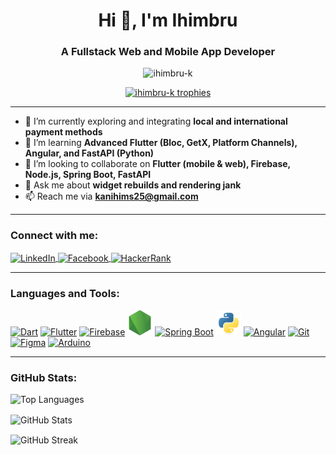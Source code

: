 
<h1 align="center">Hi 👋, I'm Ihimbru</h1>
<h3 align="center">A Fullstack Web and Mobile App Developer</h3>

<p align="center">
  <img src="https://komarev.com/ghpvc/?username=ihimbru-k&label=Profile%20views&color=0e75b6&style=flat" alt="ihimbru-k" />
</p>

<p align="center">
  <a href="https://github.com/ryo-ma/github-profile-trophy">
    <img src="https://github-profile-trophy.vercel.app/?username=ihimbru-k" alt="ihimbru-k trophies" />
  </a>
</p>

---

- 🔭 I’m currently exploring and integrating **local and international payment methods**
- 🌱 I’m learning **Advanced Flutter (Bloc, GetX, Platform Channels), Angular, and FastAPI (Python)**
- 👯 I’m looking to collaborate on **Flutter (mobile & web), Firebase, Node.js, Spring Boot, FastAPI**
- 💬 Ask me about **widget rebuilds and rendering jank**
- 📫 Reach me via **kanihims25@gmail.com**

---

<h3 align="left">Connect with me:</h3>
<p align="left">
  <a href="https://linkedin.com/in/ihimbru-kanyimi" target="_blank">
    <img align="center" src="https://raw.githubusercontent.com/rahuldkjain/github-profile-readme-generator/master/src/images/icons/Social/linked-in-alt.svg" alt="LinkedIn" height="30" width="40" />
  </a>
  <a href="https://facebook.com/ihimbru.kanyimi" target="_blank">
    <img align="center" src="https://raw.githubusercontent.com/rahuldkjain/github-profile-readme-generator/master/src/images/icons/Social/facebook.svg" alt="Facebook" height="30" width="40" />
  </a>
  <a href="https://www.hackerrank.com/ihimbrukanyimi" target="_blank">
    <img align="center" src="https://raw.githubusercontent.com/rahuldkjain/github-profile-readme-generator/master/src/images/icons/Social/hackerrank.svg" alt="HackerRank" height="30" width="40" />
  </a>
</p>

---

<h3 align="left">Languages and Tools:</h3>
<p align="left">
  <a href="https://dart.dev" target="_blank"><img src="https://www.vectorlogo.zone/logos/dartlang/dartlang-icon.svg" alt="Dart" width="40" height="40"/></a>
  <a href="https://flutter.dev" target="_blank"><img src="https://www.vectorlogo.zone/logos/flutterio/flutterio-icon.svg" alt="Flutter" width="40" height="40"/></a>
  <a href="https://firebase.google.com/" target="_blank"><img src="https://www.vectorlogo.zone/logos/firebase/firebase-icon.svg" alt="Firebase" width="40" height="40"/></a>
  <a href="https://nodejs.org" target="_blank"><img src="https://raw.githubusercontent.com/devicons/devicon/master/icons/nodejs/nodejs-original.svg" alt="Node.js" width="40" height="40"/></a>
  <a href="https://spring.io/projects/spring-boot" target="_blank"><img src="https://www.vectorlogo.zone/logos/springio/springio-icon.svg" alt="Spring Boot" width="40" height="40"/></a>
  <a href="https://fastapi.tiangolo.com/" target="_blank"><img src="https://raw.githubusercontent.com/devicons/devicon/master/icons/python/python-original.svg" alt="FastAPI/Python" width="40" height="40"/></a>
  <a href="https://angular.io/" target="_blank"><img src="https://angular.io/assets/images/logos/angular/angular.svg" alt="Angular" width="40" height="40"/></a>
  <a href="https://git-scm.com/" target="_blank"><img src="https://www.vectorlogo.zone/logos/git-scm/git-scm-icon.svg" alt="Git" width="40" height="40"/></a>
  <a href="https://www.figma.com/" target="_blank"><img src="https://www.vectorlogo.zone/logos/figma/figma-icon.svg" alt="Figma" width="40" height="40"/></a>
  <a href="https://www.arduino.cc/" target="_blank"><img src="https://cdn.worldvectorlogo.com/logos/arduino-1.svg" alt="Arduino" width="40" height="40"/></a>
  

---

<h3 align="left">GitHub Stats:</h3>
<p>
  <img align="left" src="https://github-readme-stats.vercel.app/api/top-langs/?username=ihimbru-k&layout=compact&show_icons=true&locale=en" alt="Top Languages" />
</p>

<p>&nbsp;</p>

<p>
  <img align="center" src="https://github-readme-stats.vercel.app/api?username=ihimbru-k&show_icons=true&locale=en" alt="GitHub Stats" />
</p>

<p>
  <img align="center" src="https://github-readme-streak-stats.herokuapp.com/?user=ihimbru-k" alt="GitHub Streak" />
</p>
